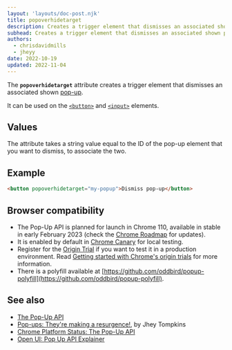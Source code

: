 ```yaml
---
layout: 'layouts/doc-post.njk'
title: popoverhidetarget
description: Creates a trigger element that dismisses an associated shown pop-up.
subhead: Creates a trigger element that dismisses an associated shown pop-up.
authors:
  - chrisdavidmills
  - jheyy
date: 2022-10-19
updated: 2022-11-04
---
```


The **`popoverhidetarget`** attribute creates a trigger element that dismisses an associated shown [pop-up](/docs/web-platform/pop-up-api/).

It can be used on the [`<button>`](https://developer.mozilla.org/docs/Web/HTML/Element/button) and [`<input>`](https://developer.mozilla.org/docs/Web/HTML/Element/input) elements.

## Values

The attribute takes a string value equal to the ID of the pop-up element that you want to dismiss, to associate the two.

## Example

```html
<button popoverhidetarget="my-popup">Dismiss pop-up</button>
```

## Browser compatibility

* The Pop-Up API is planned for launch in Chrome 110, available in stable in early February 2023 (check the [Chrome Roadmap](https://chromestatus.com/roadmap) for updates).
* It is enabled by default in [Chrome Canary](https://www.google.com/chrome/canary/) for local testing.  
* Register for the [Origin Trial](/origintrials/#/view_trial/4500221927649968129) if you want to test it in a production environment. Read [Getting started with Chrome's origin trials](/docs/web-platform/origin-trials/) for more information.
* There is a polyfill available at [https://github.com/oddbird/popup-polyfill](https://github.com/oddbird/popup-polyfill).

## See also

* [The Pop-Up API](/docs/web-platform/pop-up-api/)
* [Pop-ups: They're making a resurgence!](/blog/pop-ups-theyre-making-a-resurgence/), by Jhey Tompkins
* [Chrome Platform Status: The Pop-Up API](https://chromestatus.com/feature/5463833265045504) 
* [Open UI: Pop Up API Explainer](https://open-ui.org/components/popup.research.explainer)